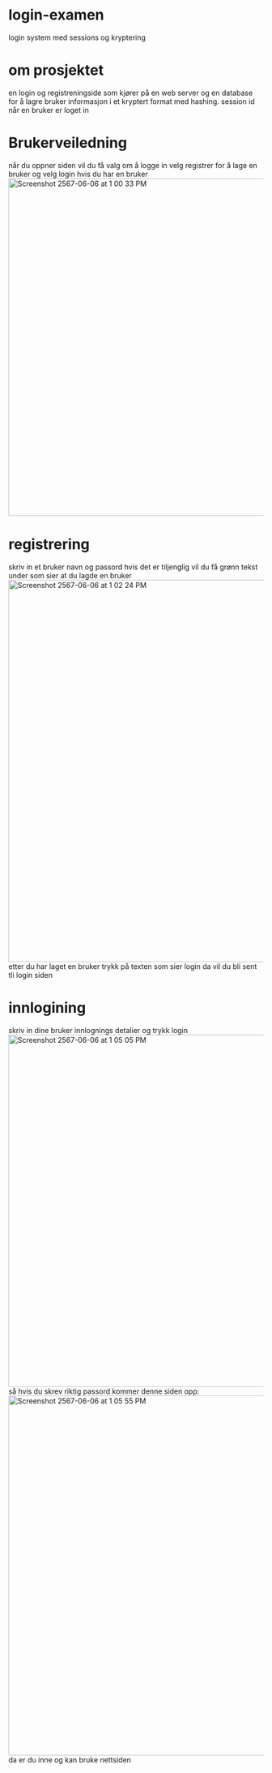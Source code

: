 # login-examen
login system med sessions og kryptering
# om prosjektet
en login og registreningside som kjører på en web server og en database for å lagre bruker informasjon i et kryptert format med hashing.
session id når en bruker er loget in











# Brukerveiledning
når du oppner siden vil du få valg om å logge in velg registrer for å lage en bruker og velg login hvis du har en bruker
<img width="665" alt="Screenshot 2567-06-06 at 1 00 33 PM" src="https://github.com/SebastianEllefsen/examen-2024/assets/145965753/1b7385bc-54de-4838-aa18-db172258f846">


# registrering
skriv in et bruker navn og passord hvis det er tiljenglig vil du få grønn tekst under som sier at du lagde en bruker 
<img width="753" alt="Screenshot 2567-06-06 at 1 02 24 PM" src="https://github.com/SebastianEllefsen/examen-2024/assets/145965753/c7b384e7-ea8b-4a98-8436-294def28b859">
etter du har laget en bruker trykk på texten som sier login da vil du bli sent tli login siden

# innlogining 
skriv in dine bruker innlognings detalier og trykk login
<img width="694" alt="Screenshot 2567-06-06 at 1 05 05 PM" src="https://github.com/SebastianEllefsen/examen-2024/assets/145965753/79dbb840-8f2e-4971-8e09-e118db858106">
så hvis du skrev riktig passord kommer denne siden opp:
<img width="709" alt="Screenshot 2567-06-06 at 1 05 55 PM" src="https://github.com/SebastianEllefsen/examen-2024/assets/145965753/aea7ce26-cb70-4ca4-933b-54457006e414">
da er du inne og kan bruke nettsiden
